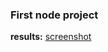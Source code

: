 ### First node project

**results:** [screenshot](https://monosnap.com/file/K2WyXCEHqvPfWQnOK2smwIQaUB5Y0V)
